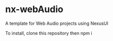 nx-webAudio
===========

A template for Web Audio projects using NexusUI

To install, clone this repository then npm i
